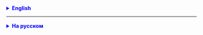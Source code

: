 <details style="margin-top: 16px">
  <summary style="cursor: pointer; color: blue;"><b>English</b></summary>



</details>

<hr>

<details style="margin-top: 16px">
  <summary style="cursor: pointer; color: blue;"><b>На русском</b></summary>


Конечно, давайте усложним каждую из задач.

### Задача 1: Использование статического вложенного класса

**Описание**:  
Создайте класс `University`, внутри которого будет статический вложенный класс `Student`. Вложенный класс должен иметь поля `name`, `age` и `grade` (оценка), а также методы для вывода информации о студенте и изменения его оценки.

**Дополнительные условия**:
- Создайте во внешнем классе `University` метод для добавления студентов в массив.
- Создайте метод, который выводит информацию о всех студентах с оценкой выше заданной.

**Цель**:  
Познакомиться с созданием и использованием статических вложенных классов, а также с манипуляцией данными во внешнем классе.

**Пример использования:**
````java

public class University {
    private Student[] students = new Student[10]; // храните студентов в этом массиве
    private int studentCount = 0; // счетчик студентов. При добавлении студента увеличить на 1
    //code...

// напишите статический вложенный клас Student с полями name, age, grade и метод void printInfo() для вывода информации о студенте: "Name: " + name + ", Age: " + age + ", Grade: " + grade

    /**
     * метод для добавления студентов в массив
     * @param student
     */
    public void addStudent(Student student) {
        // code...
    }

    /**
     * метод, который выводит информацию о всех студентах с оценкой выше заданной
     * @param minGrade
     */
    public void printStudentsWithGradeAbove(int minGrade) {
        // code...
    }
    
}




public class Main {

    public static void main(String[] args) {
        University university = new University();
        Student student1 = new Student("Alex", 20, 85);
        Student student2 = new Student("Maria", 21, 90);
        university.addStudent(student1);
        university.addStudent(student2);

        System.out.println("Students with grade above 80:");
        university.printStudentsWithGradeAbove(80);
    }
}

````
---

### Задача 2: Внутренний класс для хранения состояния

**Описание**:  
Создайте класс `BankAccount`, который имеет внутренний класс `Transaction`. Внутренний класс должен хранить информацию о транзакции (сумма, дата, тип транзакции).

**Дополнительные условия**:
- В классе `BankAccount` создайте методы для внесения и снятия денег, которые также создают объекты транзакций.
- Добавьте возможность просмотра истории транзакций.

**Цель**:  
Углубить понимание внутренних классов и их взаимодействия с внешним классом.


**Пример использования:**
````java

public class BankAccount {

    private Transaction[] transactions = new Transaction[10];
    private int transactionCount = 0;

    // создайте внутренний класс Transaction

    public void deposit(double amount) {
        //code...
        transactions[transactionCount++] = new Transaction(amount, "deposit");
        // code..
    }

    public void withdraw(double amount) {
        // code...
        Transaction transaction = new Transaction(amount, "withdraw");
        ArrayTools.add()
        // code...
    }

    public void printTransactionHistory() {
        
    }

}

public class Main {

    public static void main(String[] args) {
        BankAccount account = new BankAccount();
        account.deposit(200);
        account.withdraw(50);

        account.printTransactionHistory();
    }
}
````

---

### Задача 3: Анонимные классы для обработки событий

**Описание**:  
Создайте внутренний интерфейс `OnClickListener` с методами `onClick` и `onDoubleClick`. Создайте класс `Button`, у которого будет метод `setClickListener`, принимающий объект типа `OnClickListener`.

**Дополнительные условия**:
- Реализуйте обработку события "клик" и "двойной клик" с использованием анонимного класса.
- Добавьте возможность отключать слушатель событий.

**Цель**:  
Научиться создавать и использовать анонимные классы для реализации интерфейсов и управления событиями.

---

````java
public class Button {
    private OnClickListener[] listeners = new OnClickListener[10];
    private int listenerCount = 0;

    // создайте внутрений интефейс OnClickListener c двумя методами onClick, onDoubleClick

    public void setClickListener(OnClickListener listener) {
        if (listenerCount < listeners.length) {
            listeners[listenerCount++] = listener;
        }
    }

    public void removeClickListener() {
        listenerCount = 0;
    }

    public void simulateClick() {
        for (int i = 0; i < listenerCount; i++) {
            listeners[i].onClick();
        }
    }

    public void simulateDoubleClick() {
        for (int i = 0; i < listenerCount; i++) {
            listeners[i].onDoubleClick();
        }
    }
}
    

    
    public class Main{
    public static void main(String[] args) {
        Button button = new Button();
        
        button.setClickListener(
                // code here...
        );

        button.simulateClick();
        button.simulateDoubleClick();
        button.removeClickListener();
    }
}

````

</details>
